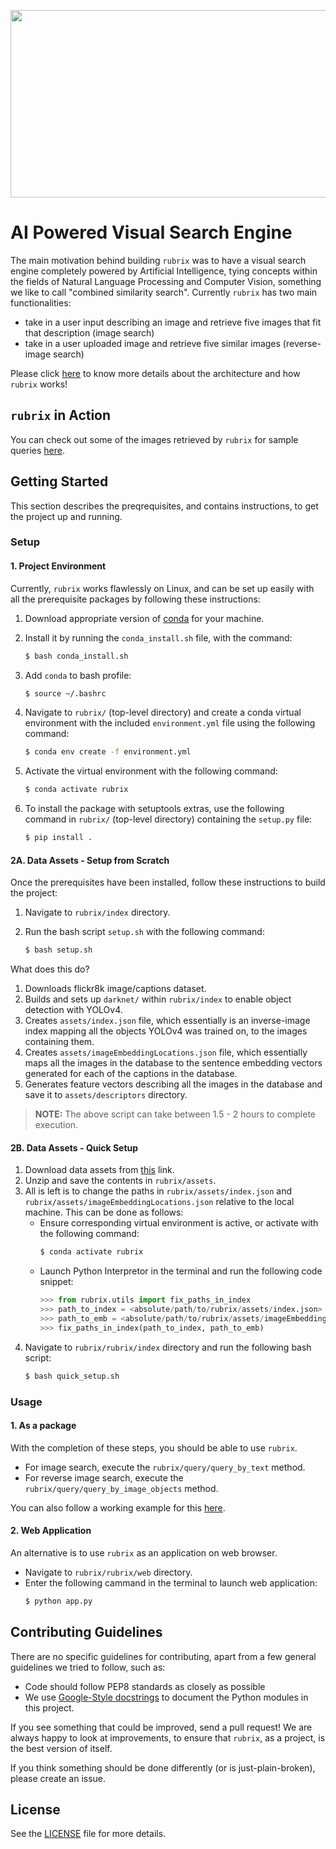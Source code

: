 <!--# AI Powered Visual Search Engine -->
<p align="center">
<img width="700" height="300" src="https://github.com/aashishyadavally/rubrix/blob/main/notebooks/images/cover.png">
</p>

# AI Powered Visual Search Engine
The main motivation behind building ``rubrix`` was to have a visual search engine completely powered by Artificial Intelligence, tying concepts within the fields of Natural Language Processing and Computer Vision, something we like to call "combined similarity search". Currently ``rubrix`` has two main functionalities:
- take in a user input describing an image and retrieve five images that fit that description (image search)
- take in a user uploaded image and retrieve five similar images (reverse-image search)

Please click [here](https://github.com/aashishyadavally/rubrix/wiki) to know more details about the architecture and how ``rubrix`` works!

## ``rubrix`` in Action

You can check out some of the images retrieved by ``rubrix`` for sample queries [here](https://github.com/aashishyadavally/rubrix/wiki/Query-Examples).

## Getting Started
This section describes the preqrequisites, and contains instructions, to get the project up and running.

### Setup 

#### 1. Project Environment
Currently, ``rubrix`` works flawlessly on Linux, and can be set up easily with all the prerequisite packages by following these instructions:
  1. Download appropriate version of [conda](https://repo.anaconda.com/miniconda/) for your machine.
  2. Install  it by running the `conda_install.sh` file, with the command:
     ```bash
     $ bash conda_install.sh
     ```
  3. Add `conda` to bash profile:
     ```bash
     $ source ~/.bashrc
     ```
  4. Navigate to ``rubrix/`` (top-level directory) and create a conda virtual environment with the included `environment.yml` file using the following command:
     
     ```bash
     $ conda env create -f environment.yml
     ```
  5. Activate the virtual environment with the following command:
     
     ```bash
     $ conda activate rubrix
     ```
  6. To install the package with setuptools extras, use the following command in ``rubrix/`` (top-level directory) containing the `setup.py` file:
     
     ```bash
     $ pip install .
     ```

#### 2A. Data Assets - Setup from Scratch
Once the prerequisites have been installed, follow these instructions to build the project:
  1. Navigate to `rubrix/index` directory.
  2. Run the bash script `setup.sh` with the following command: 
  
     ```bash
     $ bash setup.sh
     ``` 

What does this do?
1. Downloads flickr8k image/captions dataset.
2. Builds and sets up `darknet/` within `rubrix/index` to enable object detection with YOLOv4.
3. Creates `assets/index.json` file, which essentially is an inverse-image index mapping all the objects YOLOv4 was trained on, to the images containing them.
4. Creates `assets/imageEmbeddingLocations.json` file, which essentially maps all the images in the database to the sentence embedding vectors generated for each of the captions in the database.
5. Generates feature vectors describing all the images in the database and save it to `assets/descriptors` directory.


> **NOTE:** The above script can take between 1.5 - 2 hours to complete execution.

#### 2B. Data Assets - Quick Setup
1. Download data assets from [this](https://drive.google.com/file/d/1ZhGar-0OxdCikeWhDcsdm0Uov6qOto0S/view?usp=sharing) link.
2. Unzip and save the contents in ``rubrix/assets``.
3. All is left is to change the paths in ``rubrix/assets/index.json`` and ``rubrix/assets/imageEmbeddingLocations.json`` relative to the local machine. This can be done as follows:
   - Ensure corresponding virtual environment is active, or activate with the following command: 
     ```bash
     $ conda activate rubrix
     ```
   - Launch Python Interpretor in the terminal and run the following code snippet:
     ```python
     >>> from rubrix.utils import fix_paths_in_index
     >>> path_to_index = <absolute/path/to/rubrix/assets/index.json>
     >>> path_to_emb = <absolute/path/to/rubrix/assets/imageEmbeddingLocations.json>
     >>> fix_paths_in_index(path_to_index, path_to_emb)
     ```
 4. Navigate to ``rubrix/rubrix/index`` directory and run the following bash script:
    ```bash
    $ bash quick_setup.sh
    ```

### Usage

#### 1. As a package
With the completion of these steps, you should be able to use `rubrix`.

  - For image search, execute the `rubrix/query/query_by_text` method.
  - For reverse image search, execute the `rubrix/query/query_by_image_objects` method.

You can also follow a working example for this [here](https://github.com/aashishyadavally/rubrix/blob/main/notebooks/demo.ipynb).

#### 2. Web Application
An alternative is to use ``rubrix`` as an application on web browser. 

  - Navigate to ``rubrix/rubrix/web`` directory.
  - Enter the following cammand in the terminal to launch web application:
    ```bash
    $ python app.py
    ```

## Contributing Guidelines
There are no specific guidelines for contributing, apart from a few general guidelines we tried to follow, such as:
* Code should follow PEP8 standards as closely as possible
* We use [Google-Style docstrings](https://sphinxcontrib-napoleon.readthedocs.io/en/latest/example_google.html) to document the Python modules in this project.

If you see something that could be improved, send a pull request! 
We are always happy to look at improvements, to ensure that `rubrix`, as a project, is the best version of itself. 

If you think something should be done differently (or is just-plain-broken), please create an issue.

## License
See the [LICENSE](https://github.com/aashishyadavally/storyteller/blob/master/LICENSE) file for more details.
